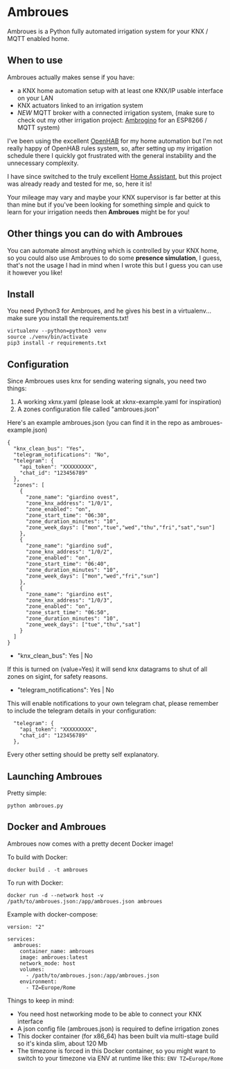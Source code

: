 # Ambroues

Ambroues is a Python fully automated irrigation system for your KNX / MQTT enabled home.

## When to use

Ambroues actually makes sense if you have:

- a KNX home automation setup with at least one KNX/IP usable interface on your LAN
- KNX actuators linked to an irrigation system
- _NEW_ MQTT broker with a connected irrigation system, (make sure to check out my other irrigation project: [Ambrogino](https://github.com/simmessa/ambrogino) for an ESP8266 / MQTT system)

I've been using the excellent [OpenHAB](https://openhab.org) for my home automation but I'm not really happy
of OpenHAB rules system, so, after setting up my irrigation schedule there I quickly got frustrated with the
general instability and the unnecessary complexity.

I have since switched to the truly excellent [Home Assistant](https://github.com/home-assistant), but this project was already ready and tested for me, so, here it is!

Your mileage may vary and maybe your KNX supervisor is far better at this than mine but if you've been looking for something simple and quick to learn for your irrigation needs then **Ambroues** might be for you!

## Other things you can do with Ambroues

You can automate almost anything which is controlled by your KNX home, so you could also use Ambroues to do some **presence simulation**, I guess, that's not the usage I had in mind when I wrote this but I guess you can use it however you like!

## Install

You need Python3 for Ambroues, and he gives his best in a virtualenv... make sure you install the requirements.txt!

```
virtualenv --python=python3 venv
source ./venv/bin/activate
pip3 install -r requirements.txt
```

## Configuration

Since Ambroues uses knx for sending watering signals, you need two things:

1) A working xknx.yaml (please look at xknx-example.yaml for inspiration)
2) A zones configuration file called "ambroues.json"

Here's an example ambroues.json (you can find it in the repo as ambroues-example.json)

```
{
  "knx_clean_bus": "Yes",
  "telegram_notifications": "No",
  "telegram": {
    "api_token": "XXXXXXXXX",
    "chat_id": "123456789"
  },
  "zones": [
    {
      "zone_name": "giardino ovest",
      "zone_knx_address": "1/0/1",
      "zone_enabled": "on",
      "zone_start_time": "06:30",
      "zone_duration_minutes": "10",
      "zone_week_days": ["mon","tue","wed","thu","fri","sat","sun"]
    },
    {
      "zone_name": "giardino sud",
      "zone_knx_address": "1/0/2",
      "zone_enabled": "on",
      "zone_start_time": "06:40",
      "zone_duration_minutes": "10",
      "zone_week_days": ["mon","wed","fri","sun"]
    },
    {
      "zone_name": "giardino est",
      "zone_knx_address": "1/0/3",
      "zone_enabled": "on",
      "zone_start_time": "06:50",
      "zone_duration_minutes": "10",
      "zone_week_days": ["tue","thu","sat"]
    }
  ]
}
```
- "knx_clean_bus":  Yes | No

If this is turned on (value=Yes) it will send knx datagrams to shut of
all zones on sigint, for safety reasons.

- "telegram_notifications": Yes | No

This will enable notifications to your own telegram chat, please remember
to include the telegram details in your configuration:
```
  "telegram": {
    "api_token": "XXXXXXXXX",
    "chat_id": "123456789"
  },
```

Every other setting should be pretty self explanatory.

## Launching Ambroues

Pretty simple:
```
python ambroues.py
```

## Docker and Ambroues

Ambroues now comes with a pretty decent Docker image!

To build with Docker:
```
docker build . -t ambroues
```
To run with Docker:
```
docker run -d --network host -v /path/to/ambroues.json:/app/ambroues.json ambroues
```
Example with docker-compose:
```
version: "2"

services:
  ambroues:
    container_name: ambroues
    image: ambroues:latest
    network_mode: host
    volumes:
      - /path/to/ambroues.json:/app/ambroues.json
    environment:
      - TZ=Europe/Rome
```
Things to keep in mind:

- You need host networking mode to be able to connect your KNX interface
- A json config file (ambroues.json) is required to define irrigation zones
- This docker container (for x86_64) has been built via multi-stage build so it's kinda slim, about 120 Mb
- The timezone is forced in this Docker container, so you might want to switch to your timezone via ENV at runtime like this:
    `ENV TZ=Europe/Rome`
